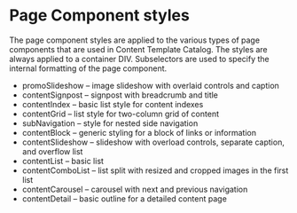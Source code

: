 # Page Component styles

The page component styles are applied to the various types of page components that are used in Content Template Catalog. The styles are always applied to a container DIV. Subselectors are used to specify the internal formatting of the page component.

-   promoSlideshow – image slideshow with overlaid controls and caption
-   contentSignpost – signpost with breadcrumb and title
-   contentIndex – basic list style for content indexes
-   contentGrid – list style for two-column grid of content
-   subNavigation – style for nested side navigation
-   contentBlock – generic styling for a block of links or information
-   contentSlideshow – slideshow with overload controls, separate caption, and overflow list
-   contentList – basic list
-   contentComboList – list split with resized and cropped images in the first list
-   contentCarousel – carousel with next and previous navigation
-   contentDetail – basic outline for a detailed content page


